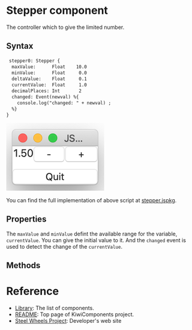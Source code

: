 # Stepper component
The controller which to give the limited number.

## Syntax
````
 stepper0: Stepper {
  maxValue:      Float    10.0
  minValue:      Float     0.0
  deltaValue:    Float     0.1
  currentValue:  Float     1.0
  decimalPlaces: Int       2
  changed: Event(newval) %{
    console.log("changed: " + newval) ;
  %}
}
````

![Stepper View](./Images/stepper-view.png)

You can find the full implementation of above script at [stepper.jspkg](https://github.com/steelwheels/JSTerminal/tree/master/Resource/Sample/stepper.jspkg).

## Properties
The `maxValue` and `minValue` defint the available range for the variable, `currentValue`. 
You can give the initial value to it. And the `changed` event is used to detect the change of the `currentValue`.

## Methods

# Reference
* [Library](https://github.com/steelwheels/KiwiCompnents/blob/master/Document/Library.md): The list of components. 
* [README](https://github.com/steelwheels/KiwiCompnents): Top page of KiwiComponents project.
* [Steel Wheels Project](https://steelwheels.github.io): Developer's web site


